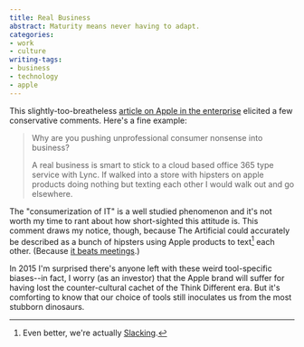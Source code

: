 ```yaml
---
title: Real Business
abstract: Maturity means never having to adapt.
categories:
- work
- culture
writing-tags:
- business
- technology
- apple
---
```


This slightly-too-breatheless [article on Apple in the enterprise](http://www.zdnet.com/article/handoff-and-continuity-compelling-reasons-for-small-business-to-go-all-apple/) elicited a few conservative comments. Here's a fine example:

> Why are you pushing unprofessional consumer nonsense into business?
>
> A real business is smart to stick to a cloud based office 365 type service with Lync. If walked into a store with hipsters on apple products doing nothing but texting each other I would walk out and go elsewhere.

The "consumerization of IT" is a well studied phenomenon and it's not worth my time to rant about how short-sighted this attitude is. This comment draws my notice, though, because The Artificial could accurately be described as a bunch of hipsters using Apple products to text[^slack] each other. (Because [it beats meetings](http://zachholman.com/posts/chat/).)

In 2015 I'm surprised there's anyone left with these weird tool-specific biases--in fact, I worry (as an investor) that the Apple brand will suffer for having lost the counter-cultural cachet of the Think Different era. But it's comforting to know that our choice of tools still inoculates us from the most stubborn dinosaurs.

[^slack]: Even better, we're actually [Slacking](https://slack.com).
